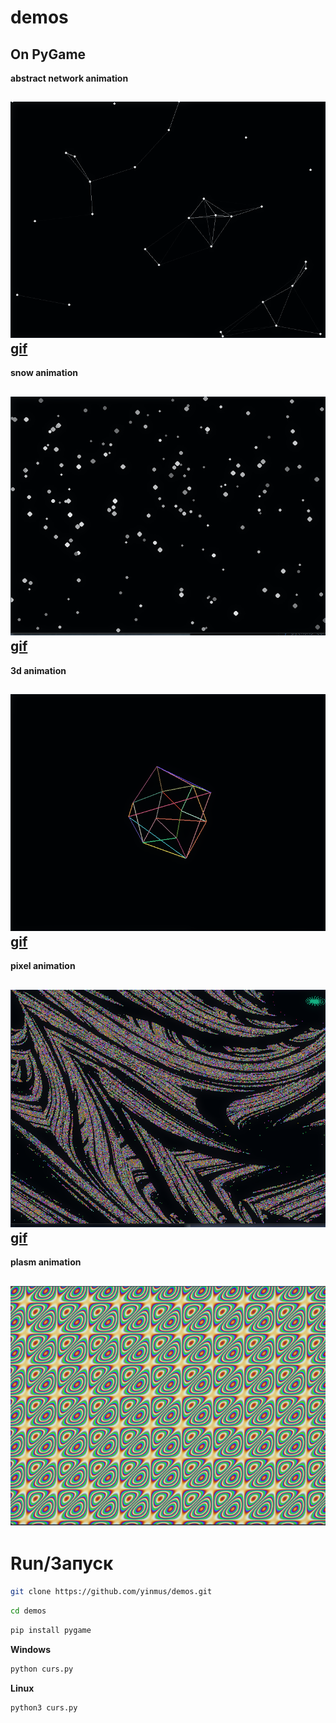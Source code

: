 # demos
On PyGame
---


**abstract network animation**

![lns](demos/.img/1.png)
[gif](https://github.com/vncased/demos/blob/main/demos/.img/ga.gif)
---
**snow animation**

![snw](demos/.img/2.png)
[gif](https://github.com/vncased/demos/blob/main/demos/.img/snw.gif)
---

**3d animation**

![bll](demos/.img/3.png)
[gif](https://github.com/vncased/demos/blob/main/demos/.img/tdg.gif)
---
**pixel animation**

![pyl](demos/.img/4.png)
[gif](https://github.com/vncased/demos/blob/main/demos/.img/pyl.gif)
---
**plasm animation**

![pyl](demos/.img/5.png)
---
# Run/Запуск
```bash
git clone https://github.com/yinmus/demos.git
```
```bash
cd demos
```
```bash
pip install pygame
```
**Windows**
```bash
python curs.py
```
**Linux**
```bash
python3 curs.py
```
